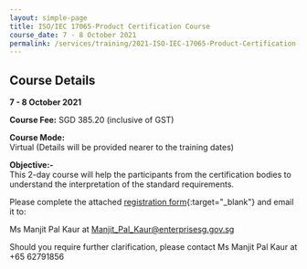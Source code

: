 ```yaml
---
layout: simple-page
title: ISO/IEC 17065-Product Certification Course
course_date: 7 - 8 October 2021
permalink: /services/training/2021-ISO-IEC-17065-Product-Certification-Course
---
```


## Course Details
**7 - 8 October 2021**

**Course Fee:** SGD 385.20 (inclusive of GST)

**Course Mode:**\
Virtual (Details will be provided nearer to the training dates)

**Objective:-**\
This 2-day course will help the participants from the certification bodies to understand the interpretation of the standard requirements.

Please complete the attached [registration form](/files/registration-forms/Registration-Form-ISO-17065-Course-Oct-2021.docx){:target="_blank"} and email it to:
 
Ms Manjit Pal Kaur at <Manjit_Pal_Kaur@enterprisesg.gov.sg>

Should you require further clarification, please contact Ms Manjit Pal Kaur at +65 62791856
